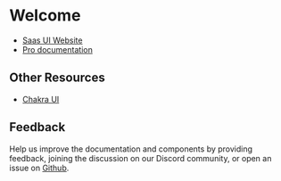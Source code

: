 # Welcome

- [Saas UI Website](https://saas-ui.dev)
- [Pro documentation](https://saas-ui.dev/docs/pro)

## Other Resources

- [Chakra UI](https://chakra-ui.com)

## Feedback

Help us improve the documentation and components by providing feedback, joining the discussion on
our Discord community, or open an issue on [Github](https://github.com/saas-js/saas-ui-pro/issues).
